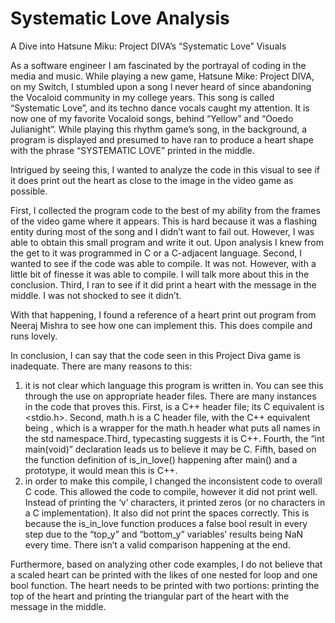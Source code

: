 # Systematic Love Analysis

A Dive into Hatsune Miku: Project DIVA’s “Systematic Love” Visuals

As a software engineer I am fascinated by the portrayal of coding in the media and music. While playing a new game, Hatsune Mike: Project DIVA, on my Switch, I stumbled upon a song I never heard of since abandoning the Vocaloid community in my college years. This song is called “Systematic Love”, and its techno dance vocals caught my attention. It is now one of my favorite Vocaloid songs, behind “Yellow” and “Ooedo Julianight”. While playing this rhythm game’s song, in the background, a program is displayed and presumed to have ran to produce a heart shape with the phrase “SYSTEMATIC LOVE” printed in the middle. 

Intrigued by seeing this, I wanted to analyze the code in this visual to see if it does print out the heart as close to the image in the video game as possible.

First, I collected the program code to the best of my ability from the frames of the video game where it appears. This is hard because it was a flashing entity during most of the song and I didn’t want to fail out. However, I was able to obtain this small program and write it out. Upon analysis I knew from the get to it was programmed in C or a C-adjacent language. Second, I wanted to see if the code was able to compile. It was not. However, with a little bit of finesse it was able to compile. I will talk more about this in the conclusion. Third, I ran to see if it did print a heart with the message in the middle. I was not shocked to see it didn’t.

With that happening, I found a reference of a heart print out program from Neeraj Mishra to see how one can implement this. This does compile and runs lovely.

In conclusion, I can say that the code seen in this Project Diva game is inadequate. There are many reasons to this:
1) it is not clear which language this program is written in. You can see this through the use on appropriate header files. There are many instances in the code that proves this. First, <iostream> is a C++ header file; its C equivalent is <stdio.h>. Second, math.h is a C header file, with the C++ equivalent being <cmath>, which is a wrapper for the math.h header what puts all names in the std namespace.Third, typecasting suggests it is C++.  Fourth, the “int main(void)” declaration leads us to believe it may be C. Fifth, based on the function definition of is_in_love() happening after main() and a prototype, it would mean this is C++. 
2) in order to make this compile, I changed the inconsistent code to overall C code. This allowed the code to compile, however it did not print well. Instead of printing the ‘v’ characters, it printed zeros (or no characters in a C implementation). It also did not print the spaces correctly. This is because the is_in_love function produces a false bool result in every step due to the “top_y” and “bottom_y” variables’ results being NaN every time. There isn’t a valid comparison happening at the end. 

Furthermore, based on analyzing other code examples, I do not believe that a scaled heart can be printed with the likes of one nested for loop and one bool function. The heart needs to be printed with two portions: printing the top of the heart  and printing the triangular part of the heart with the message in the middle. 
